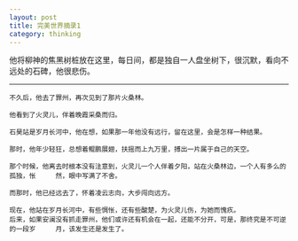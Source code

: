 ```yaml
---
layout: post
title: 完美世界摘录1
category: thinking
---
```


他将柳神的焦黑树桩放在这里，每日间，都是独自一人盘坐树下，很沉默，看向不远处的石碑，他很悲伤。
<!--more-->
 ---------------------
    不久后，他去了罪州，再次见到了那片火桑林。
    
    他看到了火灵儿，伴着晚霞采桑而归。

    石昊站是岁月长河中，他在想，如果那一年他没有远行，留在这里，会是怎样一种结果。

    那时，他年少轻狂，总想着鲲鹏展翅，扶摇而上九万里，搏出一片属于自己的天空。

    那个时候，他离去时根本没有注意到，火灵儿一个人伴着夕阳，站在火桑林边，一个人有多么的孤独，怅     然，眼中写满了不舍。

    而那时，他已经远去了，怀着凌云志向，大步闯向远方。

    现在，他站在岁月长河中，有些惆怅，还有些酸楚，为火灵儿伤，为她而愧疚。
    后来，如果安澜没有抓走罪州，他们或许还有机会在一起，还能不分开，可是，那终究是不可逆的一段岁     月，该发生还是发生了。




[GitHub]: https://github.com/
[jekyll]: https://github.com/mojombo/jekyll
[Markdown]: http://daringfireball.net/projects/markdown/
[WordPress]: http://wordpress.org/
[Disqus]: http://disqus.com/
[Google Picasa]: https://picasaweb.google.com/
[Google Custom Search]: http://www.google.com/cse/
[HighlightJS]: http://softwaremaniacs.org/soft/highlight/en/
[Gravatar]: http://en.gravatar.com/
